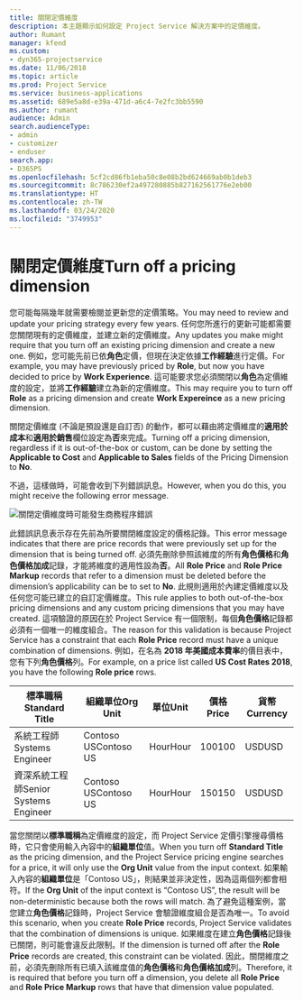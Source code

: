 ```yaml
---
title: 關閉定價維度
description: 本主題顯示如何設定 Project Service 解決方案中的定價維度。
author: Rumant
manager: kfend
ms.custom:
- dyn365-projectservice
ms.date: 11/06/2018
ms.topic: article
ms.prod: Project Service
ms.service: business-applications
ms.assetid: 689e5a8d-e39a-471d-a6c4-7e2fc3bb5590
ms.author: rumant
audience: Admin
search.audienceType:
- admin
- customizer
- enduser
search.app:
- D365PS
ms.openlocfilehash: 5cf2cd86fb1eba50c8e08b2bd624669ab0b1deb3
ms.sourcegitcommit: 8c786230ef2a497280885b827162561776e2eb00
ms.translationtype: HT
ms.contentlocale: zh-TW
ms.lasthandoff: 03/24/2020
ms.locfileid: "3749953"
---
```

# <a name="turn-off-a-pricing-dimension"></a><span data-ttu-id="a5994-103">關閉定價維度</span><span class="sxs-lookup"><span data-stu-id="a5994-103">Turn off a pricing dimension</span></span>

<span data-ttu-id="a5994-104">您可能每隔幾年就需要檢閱並更新您的定價策略。</span><span class="sxs-lookup"><span data-stu-id="a5994-104">You may need to review and update your pricing strategy every few years.</span></span> <span data-ttu-id="a5994-105">任何您所進行的更新可能都需要您關閉現有的定價維度，並建立新的定價維度。</span><span class="sxs-lookup"><span data-stu-id="a5994-105">Any updates you make might require that you turn off an existing pricing dimension and create a new one.</span></span> <span data-ttu-id="a5994-106">例如，您可能先前已依**角色**定價，但現在決定依據**工作經驗**進行定價。</span><span class="sxs-lookup"><span data-stu-id="a5994-106">For example, you may have previously priced by **Role**, but now you have decided to price by **Work Experience**.</span></span> <span data-ttu-id="a5994-107">這可能要求您必須關閉以**角色**為定價維度的設定，並將**工作經驗**建立為新的定價維度。</span><span class="sxs-lookup"><span data-stu-id="a5994-107">This may require you to turn off **Role** as a pricing dimension and create **Work Expereince** as a new pricing dimension.</span></span> 

<span data-ttu-id="a5994-108">關閉定價維度 (不論是預設還是自訂否) 的動作，都可以藉由將定價維度的**適用於成本**和**適用於銷售**欄位設定為**否**來完成。</span><span class="sxs-lookup"><span data-stu-id="a5994-108">Turning off a pricing dimension, regardless if it is out-of-the-box or custom, can be done by setting the **Applicable to Cost** and **Applicable to Sales** fields of the Pricing Dimension to **No**.</span></span>

<span data-ttu-id="a5994-109">不過，這樣做時，可能會收到下列錯誤訊息。</span><span class="sxs-lookup"><span data-stu-id="a5994-109">However, when you do this, you might receive the following error message.</span></span>

![關閉定價維度時可能發生商務程序錯誤](media/Business-Process-Error.png)


<span data-ttu-id="a5994-111">此錯誤訊息表示存在先前為所要關閉維度設定的價格記錄。</span><span class="sxs-lookup"><span data-stu-id="a5994-111">This error message indicates that there are price records that were previously set up for the dimension that is being turned off.</span></span> <span data-ttu-id="a5994-112">必須先刪除參照該維度的所有**角色價格**和**角色價格加成**記錄，才能將維度的適用性設為**否**。</span><span class="sxs-lookup"><span data-stu-id="a5994-112">All **Role Price** and **Role Price Markup** records that refer to a dimension must be deleted before the dimension’s applicability can be to set to **No**.</span></span> <span data-ttu-id="a5994-113">此規則適用於內建定價維度以及任何您可能已建立的自訂定價維度。</span><span class="sxs-lookup"><span data-stu-id="a5994-113">This rule applies to both out-of-the-box pricing dimensions and any custom pricing dimensions that you may have created.</span></span> <span data-ttu-id="a5994-114">這項驗證的原因在於 Project Service 有一個限制，每個**角色價格**記錄都必須有一個唯一的維度組合。</span><span class="sxs-lookup"><span data-stu-id="a5994-114">The reason for this validation is because Project Service has a constraint that each **Role Price** record must have a unique combination of dimensions.</span></span> <span data-ttu-id="a5994-115">例如，在名為 **2018 年美國成本費率**的價目表中，您有下列**角色價格**列。</span><span class="sxs-lookup"><span data-stu-id="a5994-115">For example, on a price list called **US Cost Rates 2018**, you have the following **Role price** rows.</span></span> 

| <span data-ttu-id="a5994-116">標準職稱</span><span class="sxs-lookup"><span data-stu-id="a5994-116">Standard Title</span></span>         | <span data-ttu-id="a5994-117">組織單位</span><span class="sxs-lookup"><span data-stu-id="a5994-117">Org Unit</span></span>    |<span data-ttu-id="a5994-118">單位</span><span class="sxs-lookup"><span data-stu-id="a5994-118">Unit</span></span>   |<span data-ttu-id="a5994-119">價格</span><span class="sxs-lookup"><span data-stu-id="a5994-119">Price</span></span>  |<span data-ttu-id="a5994-120">貨幣</span><span class="sxs-lookup"><span data-stu-id="a5994-120">Currency</span></span>  |
| -----------------------|-------------|-------|-------|----------|
| <span data-ttu-id="a5994-121">系統工程師</span><span class="sxs-lookup"><span data-stu-id="a5994-121">Systems Engineer</span></span>|<span data-ttu-id="a5994-122">Contoso US</span><span class="sxs-lookup"><span data-stu-id="a5994-122">Contoso US</span></span>|<span data-ttu-id="a5994-123">Hour</span><span class="sxs-lookup"><span data-stu-id="a5994-123">Hour</span></span>| <span data-ttu-id="a5994-124">100</span><span class="sxs-lookup"><span data-stu-id="a5994-124">100</span></span>|<span data-ttu-id="a5994-125">USD</span><span class="sxs-lookup"><span data-stu-id="a5994-125">USD</span></span>|
| <span data-ttu-id="a5994-126">資深系統工程師</span><span class="sxs-lookup"><span data-stu-id="a5994-126">Senior Systems Engineer</span></span>|<span data-ttu-id="a5994-127">Contoso US</span><span class="sxs-lookup"><span data-stu-id="a5994-127">Contoso US</span></span>|<span data-ttu-id="a5994-128">Hour</span><span class="sxs-lookup"><span data-stu-id="a5994-128">Hour</span></span>| <span data-ttu-id="a5994-129">150</span><span class="sxs-lookup"><span data-stu-id="a5994-129">150</span></span>| <span data-ttu-id="a5994-130">USD</span><span class="sxs-lookup"><span data-stu-id="a5994-130">USD</span></span>|


<span data-ttu-id="a5994-131">當您關閉以**標準職稱**為定價維度的設定，而 Project Service 定價引擎搜尋價格時，它只會使用輸入內容中的**組織單位**值。</span><span class="sxs-lookup"><span data-stu-id="a5994-131">When you turn off **Standard Title** as the pricing dimension, and the Project Service pricing engine searches for a price, it will only use the **Org Unit** value from the input context.</span></span> <span data-ttu-id="a5994-132">如果輸入內容的**組織單位**是「Contoso US」，則結果並非決定性，因為這兩個列都會相符。</span><span class="sxs-lookup"><span data-stu-id="a5994-132">If the **Org Unit** of the input context is “Contoso US”, the result will be non-deterministic because both the rows will match.</span></span> <span data-ttu-id="a5994-133">為了避免這種案例，當您建立**角色價格**記錄時，Project Service 會驗證維度組合是否為唯一。</span><span class="sxs-lookup"><span data-stu-id="a5994-133">To avoid this scenario, when you create **Role Price** records, Project Service validates that the combination of dimensions is unique.</span></span> <span data-ttu-id="a5994-134">如果維度在建立**角色價格**記錄後已關閉，則可能會違反此限制。</span><span class="sxs-lookup"><span data-stu-id="a5994-134">If the dimension is turned off after the **Role Price** records are created, this constraint can be violated.</span></span> <span data-ttu-id="a5994-135">因此，關閉維度之前，必須先刪除所有已填入該維度值的**角色價格**和**角色價格加成**列。</span><span class="sxs-lookup"><span data-stu-id="a5994-135">Therefore, it is required that before you turn off a dimension, you delete all **Role Price** and **Role Price Markup** rows that have that dimension value populated.</span></span>


